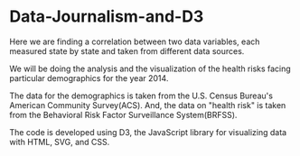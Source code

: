 # Data-Journalism-and-D3

Here we are finding a correlation between two data variables, each measured state by state and taken from different data sources.

We will be doing the analysis and the visualization of the health risks facing particular demographics for the year 2014.

The data for the demographics is taken from the U.S. Census Bureau's American Community Survey(ACS).
And, the data on "health risk" is taken from the Behavioral Risk Factor Surveillance System(BRFSS).

The code is developed using D3, the JavaScript library for visualizing data with HTML, SVG, and CSS.
